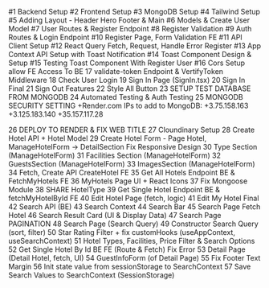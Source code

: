 #1 Backend Setup
#2 Frontend Setup
#3 MongoDB Setup
#4 Tailwind Setup
#5 Adding Layout - Header Hero Footer & Main
#6 Models & Create User Model
#7 User Routes & Register Endpoint
#8 Register Validation
#9 Auth Routes & Login Endpoint
#10 Register Page, Form Validation FE
#11 API Client Setup
#12 React Query Fetch, Request, Handle Error Register
#13 App Context API Setup with Toast Notification
#14 Toast Component Design & Setup
#15 Testing Toast Component With Register User
#16 Cors Setup allow FE Access To BE
17 validate-token Endpoint & VertifyToken Middleware
18 Check User Login
19 Sign In Page (SignIn.tsx)
20 Sign In Final
21 Sign Out Features
22 Style All Button
23 SETUP TEST DATABASE FROM MONGODB
24 Automated Testing & Auth Testing
25 MONGODB SECURITY SETTING
+Render.com IPs to add to MongoDB:
+3.75.158.163
+3.125.183.140
+35.157.117.28

26 DEPLOY TO RENDER & FIX WEB TITLE
27 Cloundinary Setup
28 Create Hotel API + Hotel Model
29 Create Hotel Form - Page Hotel, ManageHotelForm -> DetailSection
Fix Responsive Design
30 Type Section (ManageHotelForm)
31 Facilities Section (ManageHotelForm)
32 GuestsSection (ManageHotelForm)
33 ImagesSection (ManageHotelForm)
34 Fetch, Create API CreateHotel FE
35 Get All Hotels Endpoint BE & FetchMyHotels FE
36 MyHotels Page UI + React Icons
37 Fix Mongoose Module
38 SHARE HotelType
39 Get Single Hotel Endpoint BE & fetchMyHotelById FE
40 Edit Hotel Page (fetch, logic)
41 Edit My Hotel Final
42 Search API (BE)
43 Search Context
44 Search Bar
45 Search Page Fetch Hotel
46 Search Result Card (UI & Display Data)
47 Search Page PAGINATION
48 Search Page (Search Query)
49 Constructor Search Query (sort, filter)
50 Star Rating Filter + fix customHooks (useAppContext, useSearchContext)
51 Hotel Types, Facilities, Price Filter & Search Options
52 Get Single Hotel By Id BE FE (Route & Fetch) Fix Error
53 Detail Page (Detail Hotel, fetch, UI)
54 GuestInfoForm (of Detail Page)
55 Fix Footer Text Margin
56 Init state value from sessionStorage to SearchContext
57 Save Search Values to SearchContext (SessionStorage)
